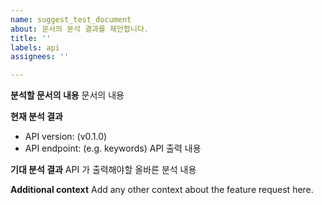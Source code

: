 ```yaml
---
name: suggest_test_document
about: 문서의 분석 결과를 제안합니다.
title: ''
labels: api
assignees: ''

---
```


**분석할 문서의 내용**
문서의 내용

**현재 분석 결과**
- API version: (v0.1.0)
- API endpoint: (e.g. keywords)
API 출력 내용

**기대 분석 결과**
API 가 출력해야할 올바른 분석 내용

**Additional context**
Add any other context about the feature request here.
